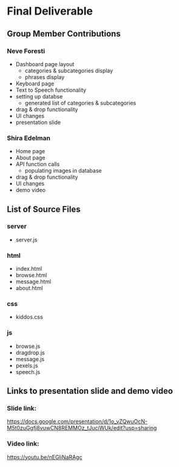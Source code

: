 # Final Deliverable

## Group Member Contributions

### Neve Foresti
- Dashboard page layout 
  - categories & subcategories display 
  - phrases display 
- Keyboard page 
- Text to Speech functionality 
- setting up databse
  - generated list of categories & subcategories 
- drag & drop functionality 
- UI changes
- presentation slide

### Shira Edelman
- Home page
- About page
- API function calls 
  - populating images in database
- drag & drop functionality
- UI changes
- demo video 

## List of Source Files
### server
- server.js
 ### html
 - index.html
 - browse.html
 - message.html
 - about.html 
 ### css
 - kiddos.css 
 
 ### js
 - browse.js
 - dragdrop.js
 - message.js
 - pexels.js
 - speech.js 

## Links to presentation slide and demo video 

### Slide link:
https://docs.google.com/presentation/d/1o_vZQwuOcN-M5t0zuGgfj8vuwCN8REMMOz_tJuciWUk/edit?usp=sharing

### Video link:
https://youtu.be/nEGIjNaRAgc


